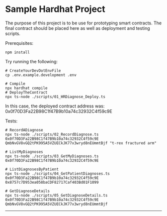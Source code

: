 # Sample Hardhat Project

The purpose of this project is to be use for prototyping smart contracts. The final contract should be placed here as well as deployment and testing scripts.

Prerequisites:

```shell
npm install
```

Try running the following:

```shell
# CreateYourDevDotEnvFile
cp .env.example.development .env

# Compile
npx hardhat compile
# DeployTheContract
npx ts-node ./scripts/01_HRDiagnose_Deploy.ts 
```

In this case, the deployed contract address was: 0x0f70D3Fa22B98C1f47B9b10a74c32932C4f59c9E

Tests:
```shell
# RecordADiagnose
npx ts-node ./scripts/02_RecordDiagnose.ts 0x0f70D3Fa22B98C1f47B9b10a74c32932C4f59c9E QmbNvGV8vGQ2tPK995A5VZUECkJK77x3wryd8nEUmmtBjf "t-rex fractured arm"

# ListMyDiagnoses
npx ts-node ./scripts/03_GetMyDiagnoses.ts 0x0f70D3Fa22B98C1f47B9b10a74c32932C4f59c9E

# ListDiagnosesByPatient
npx ts-node ./scripts/04_GetPatientDiagnoses.ts 0x0f70D3Fa22B98C1f47B9b10a74c32932C4f59c9E 0x8757c7D953ea058baCDF82717Caf403Bd01F1099

# GetDiagnoseDetails
npx ts-node ./scripts/05_GetDiagnoseDetails.ts 0x0f70D3Fa22B98C1f47B9b10a74c32932C4f59c9E QmbNvGV8vGQ2tPK995A5VZUECkJK77x3wryd8nEUmmtBjf

```

---
